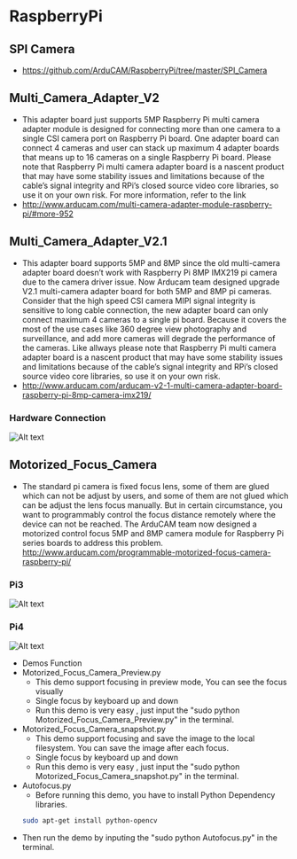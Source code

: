 # RaspberryPi
## SPI Camera
- https://github.com/ArduCAM/RaspberryPi/tree/master/SPI_Camera

## Multi_Camera_Adapter_V2
- This adapter board just supports 5MP Raspberry Pi multi camera adapter module is designed for connecting more than one camera to a single CSI camera port on Raspberry Pi board. One adapter board can connect 4 cameras and user can stack up maximum 4 adapter boards that means up to 16 cameras on a single Raspberry Pi board. Please note that Raspberry Pi multi camera adapter board is a nascent product that may have some stability issues and limitations because of the cable’s signal integrity and RPi’s closed source video core libraries, so use it on your own risk.
For more information, refer to the link
- http://www.arducam.com/multi-camera-adapter-module-raspberry-pi/#more-952

## Multi_Camera_Adapter_V2.1
- This adapter board supports 5MP and 8MP since the old multi-camera adapter board doesn’t work with Raspberry Pi 8MP IMX219 pi camera due to the camera driver issue. Now Arducam team designed upgrade V2.1 multi-camera adapter board for both 5MP and 8MP pi cameras. Consider that the high speed CSI camera MIPI signal integrity is sensitive to long cable connection, the new adapter board can only connect maximum 4 cameras to a single pi board. Because it covers the most of the use cases like 360 degree view photography and surveillance, and add more cameras will degrade the performance of the cameras. Like allways please note that Raspberry Pi multi camera adapter board is a nascent product that may have some stability issues and limitations because of the cable’s signal integrity and RPi’s closed source video core libraries, so use it on your own risk.
- http://www.arducam.com/arducam-v2-1-multi-camera-adapter-board-raspberry-pi-8mp-camera-imx219/
### Hardware Connection
![Alt text](https://github.com/ArduCAM/RaspberryPi/blob/master/data/Multi_Camera_Shield_V2.1.png)

## Motorized_Focus_Camera
- The standard pi camera is fixed focus lens, some of them are glued which can not be adjust by users, and some of them are not glued which can be adjust the lens focus manually. But in certain circumstance, you want to programmably control the focus distance remotely where the device can not be reached. The ArduCAM team now designed a motorized control focus 5MP and 8MP camera module for Raspberry Pi series boards to address this problem.
http://www.arducam.com/programmable-motorized-focus-camera-raspberry-pi/
### Pi3
![Alt text](https://github.com/ArduCAM/RaspberryPi/blob/master/data/AutoFocus_diagram.png)
### Pi4
![Alt text](https://github.com/ArduCAM/RaspberryPi/blob/master/data/Motorized_Focus_Camera_Pi4.jpg)
- Demos Function
 - Motorized_Focus_Camera_Preview.py
   - This demo support focusing in preview mode, You can see the focus visually
   - Single focus by keyboard up and down
   - Run this demo is very easy , just input the "sudo python Motorized_Focus_Camera_Preview.py" in the terminal.
 - Motorized_Focus_Camera_snapshot.py
    - This demo support focusing and save the image to the local filesystem. You can save the image after each focus.
    - Single focus by keyboard up and down
    - Run this demo is very easy , just input the "sudo python Motorized_Focus_Camera_snapshot.py" in the terminal.
 - Autofocus.py 
    - Before running this demo, you have to install Python Dependency libraries.
    ```Bash
    sudo apt-get install python-opencv 
    ```
 - Then run the demo by inputing the "sudo python Autofocus.py" in the terminal.

